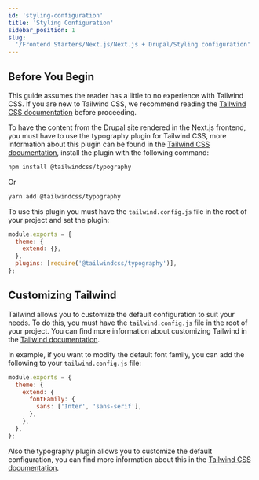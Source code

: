 ```yaml
---
id: 'styling-configuration'
title: 'Styling Configuration'
sidebar_position: 1
slug:
  '/Frontend Starters/Next.js/Next.js + Drupal/Styling configuration'
---
```


## Before You Begin

This guide assumes the reader has a little to no experience with Tailwind CSS. If you are new to Tailwind CSS, we recommend reading the [Tailwind CSS documentation](https://tailwindcss.com/docs) before proceeding.

To have the content from the Drupal site rendered in the Next.js frontend, you must have to use the typography plugin for Tailwind CSS, more information about this plugin can be found in the [Tailwind CSS documentation](https://tailwindcss.com/docs/typography-plugin), install the plugin with the following command:

```bash
npm install @tailwindcss/typography
```

Or

```bash
yarn add @tailwindcss/typography
```

To use this plugin you must have the `tailwind.config.js` file in the root of your project and set the plugin:

```js
module.exports = {
  theme: {
    extend: {},
  },
  plugins: [require('@tailwindcss/typography')],
};
```

## Customizing Tailwind

Tailwind allows you to customize the default configuration to suit your needs. To do this, you must have the `tailwind.config.js` file in the root of your project. You can find more information about customizing Tailwind in the [Tailwind documentation](https://tailwindcss.com/docs/configuration).

In example, if you want to modify the default font family, you can add the following to your `tailwind.config.js` file:

```js
module.exports = {
  theme: {
    extend: {
      fontFamily: {
        sans: ['Inter', 'sans-serif'],
      },
    },
  },
};
```

Also the typography plugin allows you to customize the default configuration, you can find more information about this in the [Tailwind CSS documentation](https://tailwindcss.com/docs/typography-plugin#customizing-the-css).
